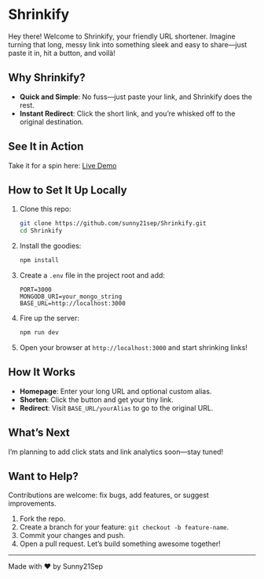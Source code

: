 # Shrinkify

Hey there! Welcome to Shrinkify, your friendly URL shortener. Imagine turning that long, messy link into something sleek and easy to share—just paste it in, hit a button, and voilà!

## Why Shrinkify?

* **Quick and Simple**: No fuss—just paste your link, and Shrinkify does the rest.
* **Instant Redirect**: Click the short link, and you’re whisked off to the original destination.

## See It in Action

Take it for a spin here: [Live Demo](https://shrinkify2026.onrender.com/)

## How to Set It Up Locally

1. Clone this repo:

   ```bash
   git clone https://github.com/sunny21sep/Shrinkify.git
   cd Shrinkify
   ```
2. Install the goodies:

   ```bash
   npm install
   ```
3. Create a `.env` file in the project root and add:

   ```env
   PORT=3000
   MONGODB_URI=your_mongo_string
   BASE_URL=http://localhost:3000
   ```
4. Fire up the server:

   ```bash
   npm run dev
   ```
5. Open your browser at `http://localhost:3000` and start shrinking links!

## How It Works

* **Homepage**: Enter your long URL and optional custom alias.
* **Shorten**: Click the button and get your tiny link.
* **Redirect**: Visit `BASE_URL/yourAlias` to go to the original URL.

## What’s Next

I’m planning to add click stats and link analytics soon—stay tuned!

## Want to Help?

Contributions are welcome: fix bugs, add features, or suggest improvements.

1. Fork the repo.
2. Create a branch for your feature: `git checkout -b feature-name`.
3. Commit your changes and push.
4. Open a pull request. Let’s build something awesome together!

---

Made with ❤️ by Sunny21Sep
